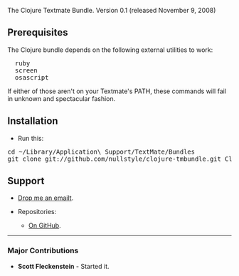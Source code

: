 The Clojure Textmate Bundle.
Version 0.1 (released November 9, 2008)

<h2>Prerequisites</h2>

The Clojure bundle depends on the following external utilities to work:

<pre>
  ruby
  screen
  osascript
</pre>

If either of those aren't on your Textmate's PATH, these commands will fail in unknown and spectacular fashion.

<h2>Installation</h2>

* Run this:
 
<pre>
cd ~/Library/Application\ Support/TextMate/Bundles
git clone git://github.com/nullstyle/clojure-tmbundle.git Clojure.tmbundle
</pre>

<h2>Support</h2>

* <a href="mailto:nullstyle@gmail.com">Drop me an emailt</a>.

* Repositories: 
  
  * <a href="http://github.com/nullstyle/clojure-tmbundle/">On GitHub</a>.

<hr />

<h3>Major Contributions</h3>

* <b>Scott Fleckenstein</b> - Started it.
